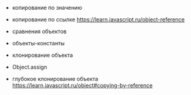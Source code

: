 - копирование по значению
- копирование по ссылке
  https://learn.javascript.ru/object-reference

- сравнения объектов
- объекты-константы
- клонирование объекта
- Object.assign
- глубокое клонирование объекта
  https://learn.javascript.ru/object#copying-by-reference
